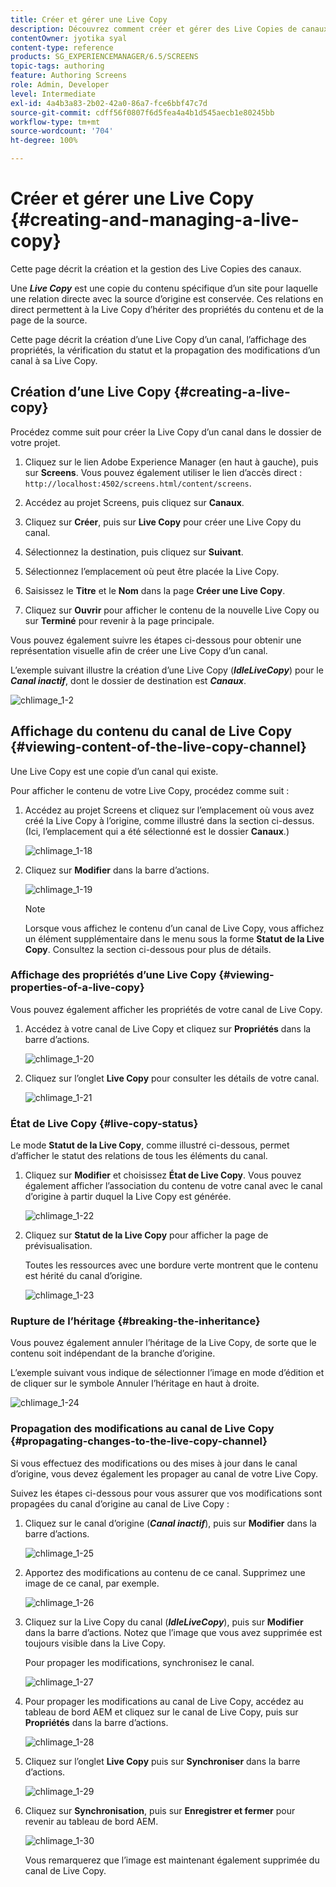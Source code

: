 ```yaml
---
title: Créer et gérer une Live Copy
description: Découvrez comment créer et gérer des Live Copies de canaux dans AEM Screens.
contentOwner: jyotika syal
content-type: reference
products: SG_EXPERIENCEMANAGER/6.5/SCREENS
topic-tags: authoring
feature: Authoring Screens
role: Admin, Developer
level: Intermediate
exl-id: 4a4b3a83-2b02-42a0-86a7-fce6bbf47c7d
source-git-commit: cdff56f0807f6d5fea4a4b1d545aecb1e80245bb
workflow-type: tm+mt
source-wordcount: '704'
ht-degree: 100%

---
```


# Créer et gérer une Live Copy {#creating-and-managing-a-live-copy}

Cette page décrit la création et la gestion des Live Copies des canaux.

Une ***Live Copy*** est une copie du contenu spécifique d’un site pour laquelle une relation directe avec la source d’origine est conservée. Ces relations en direct permettent à la Live Copy d’hériter des propriétés du contenu et de la page de la source.

Cette page décrit la création d’une Live Copy d’un canal, l’affichage des propriétés, la vérification du statut et la propagation des modifications d’un canal à sa Live Copy.


## Création d’une Live Copy {#creating-a-live-copy}

Procédez comme suit pour créer la Live Copy d’un canal dans le dossier de votre projet.

1. Cliquez sur le lien Adobe Experience Manager (en haut à gauche), puis sur **Screens**. Vous pouvez également utiliser le lien d’accès direct : `http://localhost:4502/screens.html/content/screens`.

1. Accédez au projet Screens, puis cliquez sur **Canaux**.
1. Cliquez sur **Créer**, puis sur **Live Copy** pour créer une Live Copy du canal.
1. Sélectionnez la destination, puis cliquez sur **Suivant**.
1. Sélectionnez l’emplacement où peut être placée la Live Copy.
1. Saisissez le **Titre** et le **Nom** dans la page **Créer une Live Copy**.

1. Cliquez sur **Ouvrir** pour afficher le contenu de la nouvelle Live Copy ou sur **Terminé** pour revenir à la page principale.

Vous pouvez également suivre les étapes ci-dessous pour obtenir une représentation visuelle afin de créer une Live Copy d’un canal.

L’exemple suivant illustre la création d’une Live Copy (***IdleLiveCopy***) pour le ***Canal inactif***, dont le dossier de destination est ***Canaux***.

![chlimage_1-2](assets/chlimage_1-2.gif)

## Affichage du contenu du canal de Live Copy {#viewing-content-of-the-live-copy-channel}

Une Live Copy est une copie d’un canal qui existe.

Pour afficher le contenu de votre Live Copy, procédez comme suit :

1. Accédez au projet Screens et cliquez sur l’emplacement où vous avez créé la Live Copy à l’origine, comme illustré dans la section ci-dessus. (Ici, l’emplacement qui a été sélectionné est le dossier **Canaux**.)

   ![chlimage_1-18](assets/chlimage_1-18.png)

1. Cliquez sur **Modifier** dans la barre d’actions.

   ![chlimage_1-19](assets/chlimage_1-19.png)

   >[!NOTE]
   >
   >Lorsque vous affichez le contenu d’un canal de Live Copy, vous affichez un élément supplémentaire dans le menu sous la forme **Statut de la Live Copy**. Consultez la section ci-dessous pour plus de détails.

### Affichage des propriétés d’une Live Copy {#viewing-properties-of-a-live-copy}

Vous pouvez également afficher les propriétés de votre canal de Live Copy.

1. Accédez à votre canal de Live Copy et cliquez sur **Propriétés** dans la barre d’actions.

   ![chlimage_1-20](assets/chlimage_1-20.png)

1. Cliquez sur l’onglet **Live Copy** pour consulter les détails de votre canal.

   ![chlimage_1-21](assets/chlimage_1-21.png)

### État de Live Copy {#live-copy-status}

Le mode **Statut de la Live Copy**, comme illustré ci-dessous, permet d’afficher le statut des relations de tous les éléments du canal.

1. Cliquez sur **Modifier** et choisissez **État de Live Copy**. Vous pouvez également afficher l’association du contenu de votre canal avec le canal d’origine à partir duquel la Live Copy est générée.

   ![chlimage_1-22](assets/chlimage_1-22.png)

1. Cliquez sur **Statut de la Live Copy** pour afficher la page de prévisualisation.

   Toutes les ressources avec une bordure verte montrent que le contenu est hérité du canal d’origine.

   ![chlimage_1-23](assets/chlimage_1-23.png)

### Rupture de l’héritage {#breaking-the-inheritance}

Vous pouvez également annuler l’héritage de la Live Copy, de sorte que le contenu soit indépendant de la branche d’origine.

L’exemple suivant vous indique de sélectionner l’image en mode d’édition et de cliquer sur le symbole Annuler l’héritage en haut à droite.

![chlimage_1-24](assets/chlimage_1-24.png)

### Propagation des modifications au canal de Live Copy {#propagating-changes-to-the-live-copy-channel}

Si vous effectuez des modifications ou des mises à jour dans le canal d’origine, vous devez également les propager au canal de votre Live Copy.

Suivez les étapes ci-dessous pour vous assurer que vos modifications sont propagées du canal d’origine au canal de Live Copy :

1. Cliquez sur le canal d’origine (***Canal inactif***), puis sur **Modifier** dans la barre d’actions.

   ![chlimage_1-25](assets/chlimage_1-25.png)

1. Apportez des modifications au contenu de ce canal. Supprimez une image de ce canal, par exemple.

   ![chlimage_1-26](assets/chlimage_1-26.png)

1. Cliquez sur la Live Copy du canal (***IdleLiveCopy***), puis sur **Modifier** dans la barre d’actions. Notez que l’image que vous avez supprimée est toujours visible dans la Live Copy.

   Pour propager les modifications, synchronisez le canal.

   ![chlimage_1-27](assets/chlimage_1-27.png)

1. Pour propager les modifications au canal de Live Copy, accédez au tableau de bord AEM et cliquez sur le canal de Live Copy, puis sur **Propriétés** dans la barre d’actions.

   ![chlimage_1-28](assets/chlimage_1-28.png)

1. Cliquez sur l’onglet **Live Copy** puis sur **Synchroniser** dans la barre d’actions.

   ![chlimage_1-29](assets/chlimage_1-29.png)

1. Cliquez sur **Synchronisation**, puis sur **Enregistrer et fermer** pour revenir au tableau de bord AEM.

   ![chlimage_1-30](assets/chlimage_1-30.png)

   Vous remarquerez que l’image est maintenant également supprimée du canal de Live Copy.
